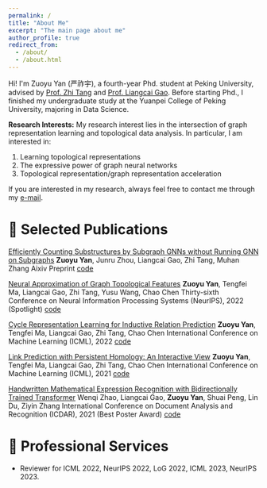 ```yaml
---
permalink: /
title: "About Me"
excerpt: "The main page about me"
author_profile: true
redirect_from: 
  - /about/
  - /about.html
---
```


Hi! I'm Zuoyu Yan (严祚宇), a fourth-year Phd. student at Peking University, advised by [Prof. Zhi Tang](https://www.wict.pku.edu.cn/cpdp/kydw/ggcy/1297369.htm) and [Prof. Liangcai Gao](https://www.icst.pku.edu.cn/szwdclyjs/kydw/ggcy/1288880.htm). Before starting Phd., I finished my undergraduate study at the Yuanpei College of Peking University, majoring in Data Science.

**Research Interests:** My research interest lies in the intersection of graph representation learning and topological data analysis. In particular, I am interested in:
1. Learning topological representations
2. The expressive power of graph neural networks
3. Topological representation/graph representation acceleration

If you are interested in my research, always feel free to contact me through my [e-mail](yanzuoyu3@pku.edu.cn).

📝 Selected Publications
======

[Efficiently Counting Substructures by Subgraph GNNs without Running GNN on Subgraphs](https://arxiv.org/pdf/2303.10576.pdf)
**Zuoyu Yan**, Junru Zhou, Liangcai Gao, Zhi Tang, Muhan Zhang
Aixiv Preprint
[code](https://github.com/pkuyzy/ESC-GNN)

[Neural Approximation of Graph Topological Features](https://arxiv.org/pdf/2201.12032.pdf)
**Zuoyu Yan**, Tengfei Ma, Liangcai Gao, Zhi Tang, Yusu Wang, Chao Chen
Thirty-sixth Conference on Neural Information Processing Systems (NeurIPS), 2022 (Spotlight)
[code](https://github.com/pkuyzy/TLC-GNN)

[Cycle Representation Learning for Inductive Relation Prediction](https://arxiv.org/pdf/2110.02510.pdf)
**Zuoyu Yan**, Tengfei Ma, Liangcai Gao, Zhi Tang, Chao Chen
International Conference on Machine Learning (ICML), 2022
[code](https://github.com/pkuyzy/CBGNN)

[Link Prediction with Persistent Homology: An Interactive View](https://arxiv.org/pdf/2102.10255.pdf)
**Zuoyu Yan**, Tengfei Ma, Liangcai Gao, Zhi Tang, Chao Chen
International Conference on Machine Learning (ICML), 2021
[code](https://github.com/pkuyzy/TLC-GNN)

[Handwritten Mathematical Expression Recognition with Bidirectionally Trained Transformer](https://arxiv.org/pdf/2105.02412.pdf)
Wenqi Zhao, Liangcai Gao, **Zuoyu Yan**, Shuai Peng, Lin Du, Ziyin Zhang
International Conference on Document Analysis and Recognition (ICDAR), 2021 (Best Poster Award)
[code](https://github.com/Green-Wood/BTTR)

🏫 Professional Services
======
* Reviewer for ICML 2022, NeurIPS 2022, LoG 2022, ICML 2023, NeurIPS 2023.

